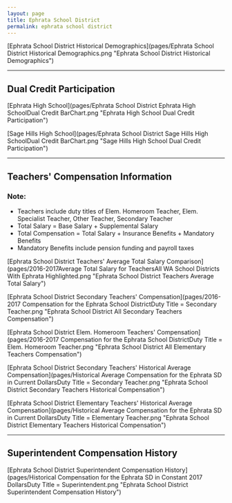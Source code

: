 ```yaml
---
layout: page
title: Ephrata School District
permalink: ephrata school district
---
```



[Ephrata School District Historical Demographics](pages/Ephrata School District Historical Demographics.png "Ephrata School District Historical Demographics")

___

## Dual Credit Participation

[Ephrata High School](pages/Ephrata School District Ephrata High SchoolDual Credit BarChart.png "Ephrata High School Dual Credit Participation")

[Sage Hills High School](pages/Ephrata School District Sage Hills High SchoolDual Credit BarChart.png "Sage Hills High School Dual Credit Participation")


___

## Teachers' Compensation Information
### Note:
- Teachers include duty titles of Elem. Homeroom Teacher, Elem. Specialist Teacher, Other Teacher, Secondary Teacher
- Total Salary = Base Salary + Supplemental Salary
- Total Compensation = Total Salary + Insurance Benefits + Mandatory Benefits
- Mandatory Benefits include pension funding and payroll taxes

[Ephrata School District Teachers' Average Total Salary Comparison](pages/2016-2017Average Total Salary for TeachersAll WA School Districts With Ephrata Highlighted.png "Ephrata School District Teachers Average Total Salary")

[Ephrata School District Secondary Teachers' Compensation](pages/2016-2017 Compensation for the Ephrata School DistrictDuty Title = Secondary Teacher.png "Ephrata School District All Secondary Teachers Compensation")

[Ephrata School District Elem. Homeroom Teachers' Compensation](pages/2016-2017 Compensation for the Ephrata School DistrictDuty Title = Elem. Homeroom Teacher.png "Ephrata School District All Elementary Teachers Compensation")

[Ephrata School District Secondary Teachers' Historical Average Compensation](pages/Historical Average Compensation for the Ephrata SD in Current DollarsDuty Title = Secondary Teacher.png "Ephrata School District Secondary Teachers Historical Compensation")

[Ephrata School District Elementary Teachers' Historical Average Compensation](pages/Historical Average Compensation for the Ephrata SD in Current DollarsDuty Title = Elementary Teacher.png "Ephrata School District Elementary Teachers Historical Compensation")


___

## Superintendent Compensation History

[Ephrata School District Superintendent Compensation History](pages/Historical Compensation for the Ephrata SD in Constant 2017 DollarsDuty Title = Superintendent.png "Ephrata School District Superintendent Compensation History")

